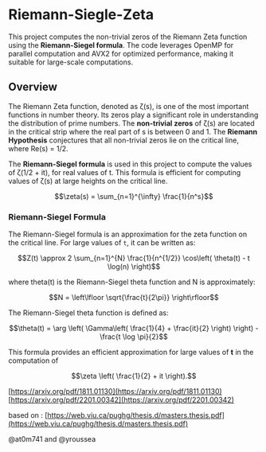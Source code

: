 # Riemann-Siegle-Zeta
This project computes the non-trivial zeros of the Riemann Zeta function using the **Riemann-Siegel formula**. The code leverages OpenMP for parallel computation and AVX2 for optimized performance, making it suitable for large-scale computations.

## Overview

The Riemann Zeta function, denoted as ζ(s), is one of the most important functions in number theory. Its zeros play a significant role in understanding the distribution of prime numbers. The **non-trivial zeros** of ζ(s) are located in the critical strip where the real part of s is between 0 and 1. The **Riemann Hypothesis** conjectures that all non-trivial zeros lie on the critical line, where Re(s) = 1/2.

The **Riemann-Siegel formula** is used in this project to compute the values of ζ(1/2 + it), for real values of t. This formula is efficient for computing values of ζ(s) at large heights on the critical line.
```math
\zeta(s) = \sum_{n=1}^{\infty} \frac{1}{n^s}
```
### Riemann-Siegel Formula

The Riemann-Siegel formula is an approximation for the zeta function on the critical line. For large values of `t`, it can be written as:
```math
Z(t) \approx 2 \sum_{n=1}^{N} \frac{1}{n^{1/2}} \cos\left( \theta(t) - t \log(n) \right)
```
where theta(t) is the Riemann-Siegel theta function and  N is approximately:
```math
N = \left\lfloor \sqrt{\frac{t}{2\pi}} \right\rfloor
```
The Riemann-Siegel theta function is defined as:
```math
\theta(t) = \arg \left( \Gamma\left( \frac{1}{4} + \frac{it}{2} \right) \right) - \frac{t \log \pi}{2}
```

This formula provides an efficient approximation for large values of **t** in the computation of 
```math
\zeta \left( \frac{1}{2} + it \right).
```

[https://arxiv.org/pdf/1811.01130](https://arxiv.org/pdf/1811.01130)<br>
[https://arxiv.org/pdf/2201.00342](https://arxiv.org/pdf/2201.00342)<br>


based on : [https://web.viu.ca/pughg/thesis.d/masters.thesis.pdf](https://web.viu.ca/pughg/thesis.d/masters.thesis.pdf)

@at0m741 and @yroussea
